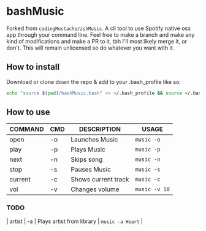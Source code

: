 # bashMusic
Forked from `codingMustache/zshMusic`. 
A cli tool to use Spotify native osx app through your command line. Feel free to make a branch and make any kind of modifications and make a PR to it, tbh I'll most likely merge it, or don't. This will remain unlicensed so do whatever you want with it.  

## How to install

Download or clone down the repo & add to your .bash_profile like so:
```bash
echo "source $(pwd)/bashMusic.bash" >> ~/.bash_profile && source ~/.bash_profile
```

## How to use

| COMMAND  | CMD | DESCRIPTION                | USAGE                |
|----------|-----|----------------------------|----------------------|
| open    | -o  | Launches Music             | `music -o`           |
| play    | -p  | Plays Music                | `music -p`           |
| next    | -n  | Skips song                 | `music -n`           |
| stop    | -s  | Pauses Music               | `music -s`           |
| current | -c  | Shows current track        | `music -c`           |
| vol     | -v  | Changes volume             | `music -v 10`        |

### TODO
| artist  | -a  | Plays artist from library  | `music -a Heart` |
